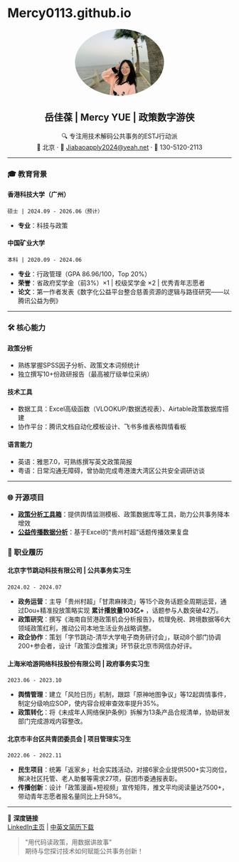 # Mercy0113.github.io

<div align="center">
  <img src="livePhoto_1734025635 2.JPG" alt="个人头像" width="200" style="border-radius: 50%;">

  ## 岳佳葆 | Mercy YUE | 政策数字游侠

  🔍 专注用技术解码公共事务的ESTJ行动派  
  📍 北京 · 📧 Jiabaoapply2024@yeah.net · 📱 130-5120-2113  
</div>

---

### 🎓 教育背景

#### **香港科技大学（广州）**  
`硕士 | 2024.09 - 2026.06（预计）`  
- **专业**：科技与政策  

#### **中国矿业大学**  
`本科 | 2020.09 - 2024.06`  
- **专业**：行政管理（GPA 86.96/100，Top 20%）  
- **荣誉**：省政府奖学金（前3%）×1 | 校级奖学金 ×2 | 优秀青年志愿者  
- **论文**：第一作者发表《数字化公益平台整合慈善资源的逻辑与路径研究——以腾讯公益为例》  

---

### 🛠️ 核心能力

#### **政策分析**  
- 熟练掌握SPSS因子分析、政策文本词频统计  
- 独立撰写10+份政研报告（最高被厅级单位采纳）  

#### **技术工具**  
- 数据工具：Excel高级函数（VLOOKUP/数据透视表）、Airtable政策数据库搭建  
- 协作平台：腾讯文档自动化模板设计、飞书多维表格舆情看板  

#### **语言能力**  
- 英语：雅思7.0，可熟练撰写英文政策简报  
- 粤语：日常沟通无障碍，曾协助完成粤港澳大湾区公共安全调研访谈  

---

### 🌐 开源项目

- **[政策分析工具箱]( https://Mercy0113.github.io/policy-analysis-toolbox )**：提供舆情监测模板、政策数据库等工具，助力公共事务降本增效  
- **[公益传播数据分析](链接)**：基于Excel的“贵州村超”话题传播效果复盘

### 💼 职业履历

#### **北京字节跳动科技有限公司 | 公共事务实习生**  
`2024.02 - 2024.07`  
- **政务运营**：主导「贵州村超」「甘肃麻辣烫」等15个政务话题全周期运营，通过Dou+精准投放策略实现 **累计播放量103亿+** ，话题参与人数突破42万。  
- **政策研究**：撰写《海南自贸港政策机会分析报告》，梳理免税、跨境数据等6大领域政策红利，推动公司本地生活业务战略调整。  
- **政企协作**：策划「字节跳动-清华大学电子商务研讨会」，联动8个部门协调200+参会者，设计「政策沙盘推演」环节获北京市网信办好评。  

#### **上海米哈游网络科技股份有限公司 | 政府事务实习生**  
`2023.06 - 2023.10`  
- **舆情管理**：建立「风险日历」机制，跟踪「原神地图争议」等12起舆情事件，制定分级响应SOP，使内容合规审查效率提升35%。  
- **政策转化**：将《未成年人网络保护条例》拆解为13条产品合规清单，协助研发部门完成游戏内容整改。  

#### **北京市丰台区共青团委员会 | 项目管理实习生**  
`2022.06 - 2022.11`  
- **民生项目**：统筹「返家乡」社会实践活动，对接6家企业提供500+实习岗位，解决社区托管、老人助餐等需求27项，获团市委通报表彰。  
- **传播创新**：设计「政策漫画+短视频」宣传矩阵，推文平均阅读量达7500+，带动青年志愿者报名量同比上升58%。  

---

📩 **深度链接**  
[LinkedIn主页](链接) | [中英文简历下载](链接)  
> "用代码读政策，用数据讲故事"  
> 期待与您探讨技术如何赋能公共事务创新！

